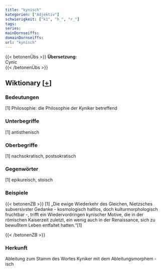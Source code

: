 ```yaml
---
title: "kynisch"
kategorien: ["Adjektiv"]
schwierigkeit: ["k1", "h_", "r_"]
tags:
series:
mainDornseiffs:
domainDornseiffs:
url: "kynisch"
---
```


{{< betonenÜbs >}}
**Übersetzung:**  
Cynic  
{{< /betonenÜbs >}}

## Wiktionary [[+](https://de.wiktionary.org/wiki/kynisch)]

### Bedeutungen
[1] Philosophie: die Philosophie der Kyniker betreffend  

### Unterbegriffe
[1] antisthenisch  

### Oberbegriffe
[1] nachsokratisch, postsokratisch  

### Gegenwörter
[1] epikureisch, stoisch  

### Beispiele
{{< betonenZB >}}
[1] „Die ewige Wiederkehr des Gleichen, Nietzsches subversivster Gedanke - kosmologisch haltlos, doch kulturmorphologisch fruchtbar -, trifft ein Wiedervordringen kynischer Motive, die in der römischen Kaiserzeit zuletzt, ein wenig auch in der Renaissance, sich zu bewußtem Leben entfaltet hatten.“[1]  

{{< /betonenZB >}}
### Herkunft
Ableitung zum Stamm des Wortes Kyniker mit dem Ableitungsmorphem -isch  


